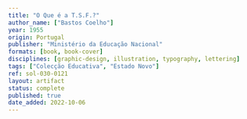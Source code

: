```yaml
---
title: "O Que é a T.S.F.?"
author_name: ["Bastos Coelho"]
year: 1955
origin: Portugal
publisher: "Ministério da Educação Nacional"
formats: [book, book-cover]
disciplines: [graphic-design, illustration, typography, lettering]
tags: ["Colecção Educativa", "Estado Novo"]
ref: sol-030-0121
layout: artifact
status: complete
published: true
date_added: 2022-10-06
---
```

